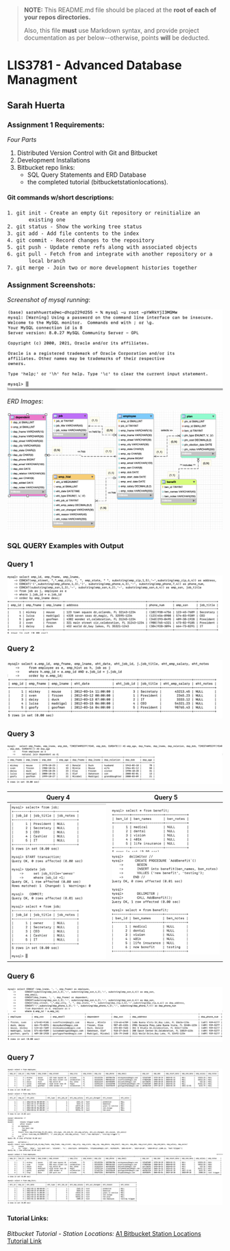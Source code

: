 > **NOTE:** This README.md file should be placed at the **root of each of your repos directories.**
>
>Also, this file **must** use Markdown syntax, and provide project documentation as per below--otherwise, points **will** be deducted.
>

# LIS3781 - Advanced Database Managment

## Sarah Huerta

### Assignment 1 Requirements:

*Four Parts*

1. Distributed Version Control with Git and Bitbucket
2. Development Installations
3. Bitbucket repo links:
    * SQL Query Statements and ERD Database
    * the completed tutorial (bitbucketstationlocations).


 #### Git commands w/short descriptions:

    1. git init - Create an empty Git repository or reinitialize an
           existing one
    2. git status - Show the working tree status
    3. git add - Add file contents to the index
    4. git commit - Record changes to the repository
    5. git push - Update remote refs along with associated objects
    6. git pull - Fetch from and integrate with another repository or a
           local branch
    7. git merge - Join two or more development histories together

### Assignment Screenshots:

*Screenshot of mysql running*:

![MySql Screenshot Screenshot](img/mysql1.png)

*ERD Images*:

![ERD Screenshot](img/erd.png)


### SQL QUERY Examples with Output

### Query 1
![Query 1](img/1_1.png)


### Query 2
![Query 2](img/2.png)

### Query 3
![Query 3](img/3.png)

|  Query 4 |  Query 5 |
| ---------- | ---------- |
| ![Query 4](img/4.png) | ![Query 5](img/5.png) |



### Query 6
![Query 6](img/6.png)



### Query 7
![Query 7](img/7.png)



#### Tutorial Links:

*Bitbucket Tutorial - Station Locations:*
[A1 Bitbucket Station Locations Tutorial Link](https://bitbucket.org/sah16m/bitbucketstationlocations/ "Bitbucket Station Locations")
